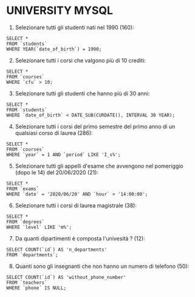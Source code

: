 # UNIVERSITY MYSQL

1) Selezionare tutti gli studenti nati nel 1990 (160): 
  ```MYSQL
  SELECT *
  FROM `students`
  WHERE YEAR(`date_of_birth`) = 1990;
  ```

2) Selezionare tutti i corsi che valgono più di 10 crediti:
  ```MYSQL
  SELECT * 
  FROM `courses`
  WHERE `cfu` > 10;
  ```

3) Selezionare tutti gli studenti che hanno più di 30 anni:
  ```MYSQL
  SELECT * 
  FROM `students`
  WHERE `date_of_birth` < DATE_SUB(CURDATE(), INTERVAL 30 YEAR);
  ```

4) Selezionare tutti i corsi del primo semestre del primo anno di un qualsiasi corso di laurea (286):
  ```MYSQL
  SELECT * 
  FROM `courses`
  WHERE `year` = 1 AND `period` LIKE 'I_s%';
  ```

5) Selezionare tutti gli appelli d'esame che avvengono nel pomeriggio (dopo le 14) del 20/06/2020 (21):
  ```MYSQL
  SELECT *
  FROM `exams`
  WHERE `date` = '2020/06/20' AND `hour` > '14:00:00';
  ```

6) Selezionare tutti i corsi di laurea magistrale (38):
  ```MYSQL
  SELECT * 
  FROM `degrees`
  WHERE `level` LIKE 'm%';
  ```

7) Da quanti dipartimenti è composta l'univesità ? (12):
  ```MYSQL
  SELECT COUNT(`id`) AS 'n_departments'
  FROM `departments`;
  ```

8) Quanti sono gli insegnanti che non hanno un numero di telefono (50):
  ```MYSQL
 SELECT COUNT(`id`) AS 'without_phone_number' 
  FROM `teachers`
  WHERE `phone` IS NULL;
  ```